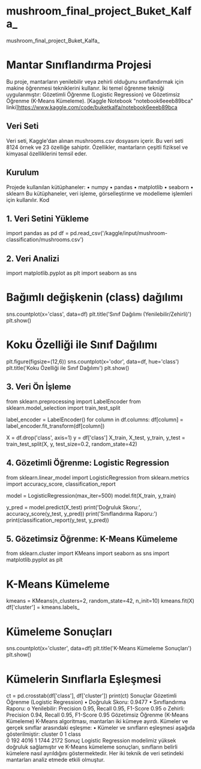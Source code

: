 # mushroom_final_project_Buket_Kalfa_
mushroom_final_project_Buket_Kalfa_

# Mantar Sınıflandırma Projesi
Bu proje, mantarların yenilebilir veya zehirli olduğunu sınıflandırmak için makine öğrenmesi tekniklerini kullanır. İki temel öğrenme tekniği uygulanmıştır: Gözetimli Öğrenme (Logistic Regression) ve Gözetimsiz Öğrenme (K-Means Kümeleme).
[Kaggle Notebook "notebook6eeeb89bca" linki]https://www.kaggle.com/code/buketkalfa/notebook6eeeb89bca
## Veri Seti
Veri seti, Kaggle'dan alınan mushrooms.csv dosyasını içerir. Bu veri seti 8124 örnek ve 23 özelliğe sahiptir. Özellikler, mantarların çeşitli fiziksel ve kimyasal özelliklerini temsil eder.
## Kurulum
Projede kullanılan kütüphaneler:
•	numpy
•	pandas
•	matplotlib
•	seaborn
•	sklearn
Bu kütüphaneler, veri işleme, görselleştirme ve modelleme işlemleri için kullanılır.
Kod
## 1. Veri Setini Yükleme
import pandas as pd
df = pd.read_csv('/kaggle/input/mushroom-classification/mushrooms.csv')
## 2. Veri Analizi
import matplotlib.pyplot as plt
import seaborn as sns

# Bağımlı değişkenin (class) dağılımı
sns.countplot(x='class', data=df)
plt.title('Sınıf Dağılımı (Yenilebilir/Zehirli)')
plt.show()

# Koku Özelliği ile Sınıf Dağılımı
plt.figure(figsize=(12,6))
sns.countplot(x='odor', data=df, hue='class')
plt.title('Koku Özelliği ile Sınıf Dağılımı')
plt.show()
## 3. Veri Ön İşleme
from sklearn.preprocessing import LabelEncoder
from sklearn.model_selection import train_test_split

label_encoder = LabelEncoder()
for column in df.columns:
    df[column] = label_encoder.fit_transform(df[column])

X = df.drop('class', axis=1)
y = df['class']
X_train, X_test, y_train, y_test = train_test_split(X, y, test_size=0.2, random_state=42)
## 4. Gözetimli Öğrenme: Logistic Regression
from sklearn.linear_model import LogisticRegression
from sklearn.metrics import accuracy_score, classification_report

model = LogisticRegression(max_iter=500)
model.fit(X_train, y_train)

y_pred = model.predict(X_test)
print('Doğruluk Skoru:', accuracy_score(y_test, y_pred))
print('Sınıflandırma Raporu:')
print(classification_report(y_test, y_pred))
## 5. Gözetimsiz Öğrenme: K-Means Kümeleme
from sklearn.cluster import KMeans
import seaborn as sns
import matplotlib.pyplot as plt

# K-Means Kümeleme
kmeans = KMeans(n_clusters=2, random_state=42, n_init=10)
kmeans.fit(X)
df['cluster'] = kmeans.labels_

# Kümeleme Sonuçları
sns.countplot(x='cluster', data=df)
plt.title('K-Means Kümeleme Sonuçları')
plt.show()

# Kümelerin Sınıflarla Eşleşmesi
ct = pd.crosstab(df['class'], df['cluster'])
print(ct)
Sonuçlar
Gözetimli Öğrenme (Logistic Regression)
•	Doğruluk Skoru: 0.9477
•	Sınıflandırma Raporu:
o	Yenilebilir: Precision 0.95, Recall 0.95, F1-Score 0.95
o	Zehirli: Precision 0.94, Recall 0.95, F1-Score 0.95
Gözetimsiz Öğrenme (K-Means Kümeleme)
K-Means algoritması, mantarları iki kümeye ayırdı. Kümeler ve gerçek sınıflar arasındaki eşleşme:
•	Kümeler ve sınıfların eşleşmesi aşağıda gösterilmiştir:
cluster     0     1
class               
0         192  4016
1        1744  2172
Sonuç
Logistic Regression modelimiz yüksek doğruluk sağlamıştır ve K-Means kümeleme sonuçları, sınıfların belirli kümelere nasıl ayrıldığını göstermektedir. Her iki teknik de veri setindeki mantarları analiz etmede etkili olmuştur.


